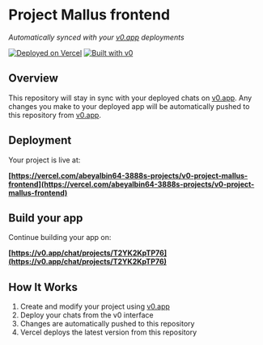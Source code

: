 # Project Mallus frontend

*Automatically synced with your [v0.app](https://v0.app) deployments*

[![Deployed on Vercel](https://img.shields.io/badge/Deployed%20on-Vercel-black?style=for-the-badge&logo=vercel)](https://vercel.com/abeyalbin64-3888s-projects/v0-project-mallus-frontend)
[![Built with v0](https://img.shields.io/badge/Built%20with-v0.app-black?style=for-the-badge)](https://v0.app/chat/projects/T2YK2KpTP76)

## Overview

This repository will stay in sync with your deployed chats on [v0.app](https://v0.app).
Any changes you make to your deployed app will be automatically pushed to this repository from [v0.app](https://v0.app).

## Deployment

Your project is live at:

**[https://vercel.com/abeyalbin64-3888s-projects/v0-project-mallus-frontend](https://vercel.com/abeyalbin64-3888s-projects/v0-project-mallus-frontend)**

## Build your app

Continue building your app on:

**[https://v0.app/chat/projects/T2YK2KpTP76](https://v0.app/chat/projects/T2YK2KpTP76)**

## How It Works

1. Create and modify your project using [v0.app](https://v0.app)
2. Deploy your chats from the v0 interface
3. Changes are automatically pushed to this repository
4. Vercel deploys the latest version from this repository
